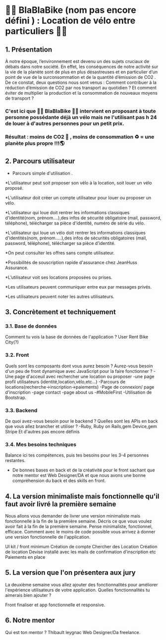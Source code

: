 # :biking_man:  BlaBlaBike (nom pas encore défini ) : Location de vélo entre particuliers  :biking_woman:

## 1. Présentation

À notre époque, l’environnement est devenu un des sujets cruciaux de débats dans notre société. 
En effet, les conséquences de notre activité sur la vie de la planète sont de plus en plus désastreuses et en particulier d’un point de vue de la  surconsommation et de la quantité d’émission de CO2 . 
De ce constat, deux questions nous sont venus : Comment contribuer à la réduction d’émission de CO2 par nos transport au quotidien ?
Et comment éviter de multiplier la production et la consommation de nouveaux moyens de transport ?

### C'est ici que :biking_man: BlaBlaBike :biking_woman: intervient en proposant à toute personne possédante déjà un vélo mais ne l'utilisant pas h 24 de louer à d'autres personnes pour un petit prix.
### Résultat : moins de CO2 :no_entry_sign: , moins de consommation :recycle: = une planète plus propre !!!:earth_americas:

## 2. Parcours utilisateur

* Parcours simple d'utilisation . 

*L'utilisateur peut soit proposer son vélo à la location, soit louer un vélo proposé.

*L'utilisateur doit créer un compte utilisateur pour louer ou proposer un 	vélo.

*L'utilisateur qui loue doit rentrer les informations classiques d'identité(nom, prénom....),des infos de sécurité obligatoire (mail, password, téléphone), télécharger sa pièce d'identité, numéro de série du vélo.

*L'utilisateur qui loue un vélo doit rentrer les informations classiques d'identités(nom, prénom.....),des infos de sécurités obligatoires (mail, password, téléphone), télécharger sa pièce d'identité.	

*On peut consulter les offres sans compte utilisateur.	

*Possibilités de souscription rapide d'assurance chez JeanHuss Assurance.	

*L’utilisateur voit ses locations proposées ou prises.

*Les utilisateurs peuvent communiquer entre eux par messages privés.

*Les utilisateurs peuvent noter les autres utilisateurs.

## 3. Concrètement et techniquement

### 3.1. Base de données
Comment tu vois la base de données de l'application ?
User
Rent 
Bike
City(?)

### 3.2. Front
Quels sont les composants dont vous aurez besoin ? Aurez-vous besoin d'un peu de front dynamique avec JavaScript pour la faire fonctionner ? 
-Une page d'acceuil avec rechercher une location ou proposer
-une page profil utilisateurs (identité,location,vélo,etc...)
-Parcours de locations(recherche->inscription->paiements)
-Page de connexion/ page d'inscription
-page contact 
-page about us 
-#MobileFirst
-Utilisation de Bootstrap.


### 3.3. Backend
De quoi avez-vous besoin pour le backend ? Quelles sont les APIs en back que vous allez brancher et utiliser ?
-Ruby, Ruby on Rails,gem Device,gem Stripe
Et d'autres pas encore définis 

### 3.4. Mes besoins techniques
Balance ici tes compétences, puis tes besoins pour les 3-4 personnes restantes.
- De bonnes bases en back et de la créativité pour le front sachant que notre mentor est Web Designer/DA et que nous avons une bonne compréhension du back et des skills en front.

## 4. La version minimaliste mais fonctionnelle qu'il faut avoir livré la première semaine
Nous allons vous demander de livrer une version minimaliste mais fonctionnelle à la fin de la première semaine. Décris ce que vous voulez avoir fait à la fin de la première semaine. Pense minimaliste, fonctionnel, efficace. Comment avec le moins de code possible vous arrivez à donner une version fonctionnelle de l'application. 

UI kit / front minimum 
Création de compte
Chercher des Location
Création de location
Devise installé avec les mails de confirmation d’inscription etc
Paiements en place 



## 5. La version que l'on présentera aux jury
La deuxième semaine vous allez ajouter des fonctionnalités pour améliorer l'expérience utilisateurs de votre application. Quelles fonctionnalités tu aimerais bien ajouter ?

Front finaliser et app fonctionnelle et responsive.


## 6. Notre mentor
Qui est ton mentor ?
Thibault leygnac Web Designer/Da freelance.
